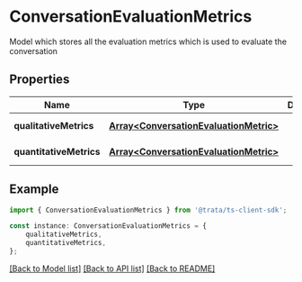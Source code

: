 # ConversationEvaluationMetrics

Model which stores all the evaluation metrics which is used to evaluate the conversation

## Properties

Name | Type | Description | Notes
------------ | ------------- | ------------- | -------------
**qualitativeMetrics** | [**Array&lt;ConversationEvaluationMetric&gt;**](ConversationEvaluationMetric.md) |  | [default to undefined]
**quantitativeMetrics** | [**Array&lt;ConversationEvaluationMetric&gt;**](ConversationEvaluationMetric.md) |  | [default to undefined]

## Example

```typescript
import { ConversationEvaluationMetrics } from '@trata/ts-client-sdk';

const instance: ConversationEvaluationMetrics = {
    qualitativeMetrics,
    quantitativeMetrics,
};
```

[[Back to Model list]](../README.md#documentation-for-models) [[Back to API list]](../README.md#documentation-for-api-endpoints) [[Back to README]](../README.md)
